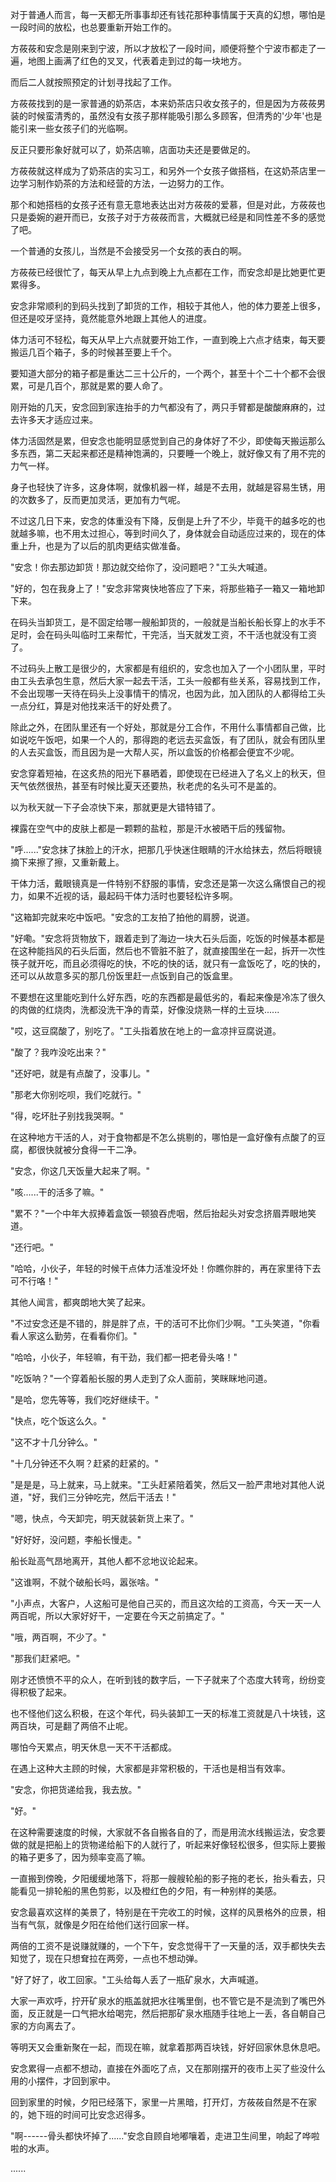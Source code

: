 <link rel="stylesheet" href="../../styles/text.css" />

对于普通人而言，每一天都无所事事却还有钱花那种事情属于天真的幻想，哪怕是一段时间的放松，也总要重新开始工作的。

方莜莜和安念是刚来到宁波，所以才放松了一段时间，顺便将整个宁波市都走了一遍，地图上画满了红色的叉叉，代表着走到过的每一块地方。

而后二人就按照预定的计划寻找起了工作。

方莜莜找到的是一家普通的奶茶店，本来奶茶店只收女孩子的，但是因为方莜莜男装的时候蛮清秀的，虽然没有女孩子那样能吸引那么多顾客，但清秀的'少年'也是能引来一些女孩子们的光临啊。

反正只要形象好就可以了，奶茶店嘛，店面功夫还是要做足的。

方莜莜就这样成为了奶茶店的实习工，和另外一个女孩子做搭档，在这奶茶店里一边学习制作奶茶的方法和经营的方法，一边努力的工作。

那个和她搭档的女孩子还有意无意地表达出对方莜莜的爱慕，但是对此，方莜莜也只是委婉的避开而已，女孩子对于方莜莜而言，大概就已经是和同性差不多的感觉了吧。

一个普通的女孩儿，当然是不会接受另一个女孩的表白的啊。

方莜莜已经很忙了，每天从早上九点到晚上九点都在工作，而安念却是比她更忙更累得多。

安念非常顺利的到码头找到了卸货的工作，相较于其他人，他的体力要差上很多，但还是咬牙坚持，竟然能意外地跟上其他人的进度。

体力活可不轻松，每天从早上六点就要开始工作，一直到晚上六点才结束，每天要搬运几百个箱子，多的时候甚至要上千个。

要知道大部分的箱子都是重达二三十公斤的，一个两个，甚至十个二十个都不会很累，可是几百个，那就是累的要人命了。

刚开始的几天，安念回到家连抬手的力气都没有了，两只手臂都是酸酸麻麻的，过去许多天才适应过来。

体力活固然是累，但安念也能明显感觉到自己的身体好了不少，即使每天搬运那么多东西，第二天起来都还是精神饱满的，只要睡一个晚上，就好像又有了用不完的力气一样。

身子也轻快了许多，这身体啊，就像机器一样，越是不去用，就越是容易生锈，用的次数多了，反而更加灵活，更加有力气呢。

不过这几日下来，安念的体重没有下降，反倒是上升了不少，毕竟干的越多吃的也就越多嘛，也不用太过担心，等到时间久了，身体就会自动适应过来的，现在的体重上升，也是为了以后的肌肉更结实做准备。

"安念！你去那边卸货！那边就交给你了，没问题吧？"工头大喊道。

"好的，包在我身上了！"安念非常爽快地答应了下来，将那些箱子一箱又一箱地卸下来。

在码头当卸货工，是不固定给哪一艘船卸货的，一般就是当船长船长穿上的水手不足时，会在码头叫临时工来帮忙，干完活，当天就发工资，不干活也就没有工资了。

不过码头上散工是很少的，大家都是有组织的，安念也加入了一个小团队里，平时由工头去承包生意，然后大家一起去干活，工头一般都有些关系，容易找到工作，不会出现哪一天待在码头上没事情干的情况，也因为此，加入团队的人都得给工头一点分红，算是对他找来活干的好处费了。

除此之外，在团队里还有一个好处，那就是分工合作，不用什么事情都自己做，比如说吃午饭吧，如果一个人的，那得跑的老远去买盒饭，有了团队，就会有团队里的人去买盒饭，而且因为是一大帮人买，所以盒饭的价格都会便宜不少呢。

安念穿着短袖，在这炙热的阳光下暴晒着，即使现在已经进入了名义上的秋天，但天气依然很热，甚至有时候比夏天还要热，秋老虎的名头可不是盖的。

以为秋天就一下子会凉快下来，那就更是大错特错了。

裸露在空气中的皮肤上都是一颗颗的盐粒，那是汗水被晒干后的残留物。

"呼......"安念抹了抹脸上的汗水，把那几乎快迷住眼睛的汗水给抹去，然后将眼镜摘下来擦了擦，又重新戴上。

干体力活，戴眼镜真是一件特别不舒服的事情，安念还是第一次这么痛恨自己的视力，如果不近视的话，最起码干体力活时也要轻松许多啊。

"这箱卸完就来吃中饭吧。"安念的工友拍了拍他的肩膀，说道。

"好嘞。"安念将货物放下，跟着走到了海边一块大石头后面，吃饭的时候基本都是在这种能挡风的石头后面，然后也不管脏不脏了，就直接围坐在一起，拆开一次性筷子就开吃，而且必须得吃的快，不吃的快的话，就只有一盒饭吃了，吃的快的，还可以从故意多买的那几份饭里赶一点饭到自己的饭盒里。

不要想在这里能吃到什么好东西，吃的东西都是最低劣的，看起来像是冷冻了很久的肉做的红烧肉，洗都没洗干净的青菜，好像没烧熟一样的土豆块......

"哎，这豆腐酸了，别吃了。"工头指着放在地上的一盒凉拌豆腐说道。

"酸了？我咋没吃出来？"

"还好吧，就是有点酸了，没事儿。"

"那老大你别吃呗，我们吃就行。"

"得，吃坏肚子别找我哭啊。"

在这种地方干活的人，对于食物都是不怎么挑剔的，哪怕是一盒好像有点酸了的豆腐，都很快就被分食得一干二净。

"安念，你这几天饭量大起来了啊。"

"咳......干的活多了嘛。"

"累不？"一个中年大叔捧着盒饭一顿狼吞虎咽，然后抬起头对安念挤眉弄眼地笑道。

"还行吧。"

"哈哈，小伙子，年轻的时候干点体力活准没坏处！你瞧你胖的，再在家里待下去可不行咯！"

其他人闻言，都爽朗地大笑了起来。

"不过安念还是不错的，胖是胖了点，干的活可不比你们少啊。"工头笑道，"你看看人家这么勤劳，在看看你们。"

"哈哈，小伙子，年轻嘛，有干劲，我们都一把老骨头咯！"

"吃饭呐？"一个穿着船长服的男人走到了众人面前，笑眯眯地问道。

"是哈，您先等等，我们吃好继续干。"

"快点，吃个饭这么久。"

"这不才十几分钟么。"

"十几分钟还不久啊？赶紧的赶紧的。"

"是是是，马上就来，马上就来。"工头赶紧陪着笑，然后又一脸严肃地对其他人说道，"好，我们三分钟吃完，然后干活去！"

"嗯，快点，今天卸完，明天就装新货上来了。"

"好好好，没问题，李船长慢走。"

船长趾高气昂地离开，其他人都不忿地议论起来。

"这谁啊，不就个破船长吗，嚣张啥。"

"小声点，大客户，人这船可是他自己买的，而且这次给的工资高，今天一天一人两百呢，所以大家好好干，一定要在今天之前搞定了。"

"哦，两百啊，不少了。"

"那我们赶紧吧。"

刚才还愤愤不平的众人，在听到钱的数字后，一下子就来了个态度大转弯，纷纷变得积极了起来。

也不怪他们这么积极，在这个年代，码头装卸工一天的标准工资就是八十块钱，这两百块，可是翻了两倍不止呢。

哪怕今天累点，明天休息一天不干活都成。

在遇上这种大主顾的时候，大家都是非常积极的，干活也是相当有效率。

"安念，你把货递给我，我去放。"

"好。"

在这种需要速度的时候，大家就不各自搬各自的了，而是用流水线搬运法，安念要做的就是把船上的货物递给船下的人就行了，听起来好像轻松很多，但实际上要搬的箱子更多了，因为频率变高了嘛。

一直搬到傍晚，夕阳缓缓地落下，将那一艘艘轮船的影子拖的老长，抬头看去，只能看见一排轮船的黑色剪影，以及橙红色的夕阳，有一种别样的美感。

安念最喜欢这样的美景了，特别是在干完收工的时候，这样的风景格外的应景，相当有气氛，就像是夕阳在给他们送行回家一样。

两倍的工资不是说赚就赚的，一个下午，安念觉得干了一天量的活，双手都快失去知觉了，现在只想耷拉在两旁，一点也不想动弹。

"好了好了，收工回家。"工头给每人丢了一瓶矿泉水，大声喊道。

大家一声欢呼，拧开矿泉水的瓶盖就把水往嘴里倒，也不管它是不是流到了嘴巴外面，反正就是一口气把水给喝完，然后把那矿泉水瓶随手往地上一丢，各自朝自己家的方向离去了。

等明天又会重新聚在一起，而现在嘛，就拿着那两百块钱，好好回家休息休息吧。

安念累得一点都不想动，直接在外面吃了点，又在那刚摆开的夜市上买了些没什么用的小摆件，才回到家中。

回到家里的时候，夕阳已经落下，家里一片黑暗，打开灯，方莜莜自然是不在家的，她下班的时间可比安念迟得多。

"啊------骨头都快坏掉了......"安念自顾自地嘟嚷着，走进卫生间里，响起了哗啦啦的水声。

......
